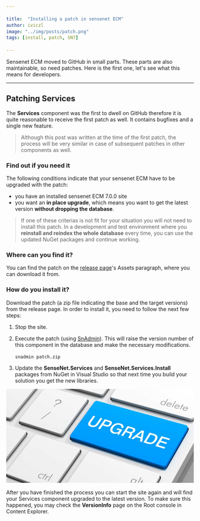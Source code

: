 ```yaml
---

title:  "Installing a patch in sensenet ECM"
author: iviczl
image: "../img/posts/patch.png"
tags: [install, patch, SN7]

---
```


Sensenet ECM moved to GitHub in small parts. These parts are also maintainable, so need patches. Here is the first one, let's see what this means for developers.

---

## Patching Services

The **Services** component was the first to dwell on GitHub therefore it is quite reasonable to receive the first patch as well. It contains bugfixes and a single new feature.

> Although this post was written at the time of the first patch, the process will be very similar in case of subsequent patches in other components as well.

### Find out if you need it
The following conditions indicate that your sensenet ECM have to be upgraded with the patch:

+ you have an installed sensenet ECM 7.0.0 site
+ you want an **in place upgrade**, which means you want to get the latest version **without dropping the database**.

> If one of these criterias is not fit for your situation you will not need to install this patch. In a development and test environment where you **reinstall and reindex the whole database** every time, you can use the updated NuGet packages and continue working.

### Where can you find it?
You can find the patch on the [release page](https://github.com/SenseNet/sensenet/releases)'s Assets paragraph, where you can download it from.

### How do you install it?
Download the patch (a zip file indicating the base and the target versions) from the release page. In order to install it, you need to follow the next few steps:

1. Stop the site.
2. Execute the patch (using [SnAdmin](/docs/snadmin)). This will raise the version number of this component in the database and make the necessary modifications.

   `snadmin patch.zip`
3. Update the **SenseNet.Services** and **SenseNet.Services.Install** packages from NuGet in Visual Studio so that next time you build your solution you get the new libraries.

![Upgrade](/img/posts/upgrade.png "Upgrade")

After you have finished the process you can start the site again and will find your Services component upgraded to the latest version. To make sure this happened, you may check the **VersionInfo** page on the Root console in Content Explorer.

